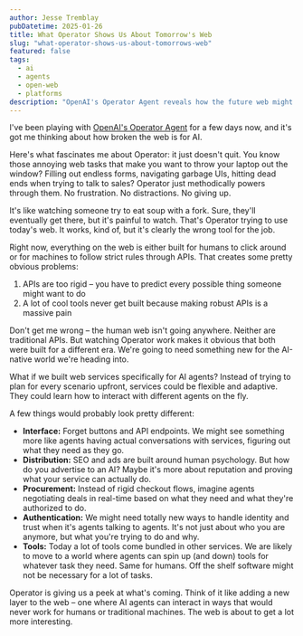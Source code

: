 ```yaml
---
author: Jesse Tremblay
pubDatetime: 2025-01-26
title: What Operator Shows Us About Tomorrow's Web
slug: "what-operator-shows-us-about-tomorrows-web"
featured: false
tags:
  - ai
  - agents
  - open-web
  - platforms
description: "OpenAI's Operator Agent reveals how the future web might evolve beyond just human interfaces."
---
```


I've been playing with [OpenAI's Operator Agent](https://openai.com/index/introducing-operator/) for a few days now, and it's got me thinking about how broken the web is for AI.

Here's what fascinates me about Operator: it just doesn't quit. You know those annoying web tasks that make you want to throw your laptop out the window? Filling out endless forms, navigating garbage UIs, hitting dead ends when trying to talk to sales? Operator just methodically powers through them. No frustration. No distractions. No giving up.

It's like watching someone try to eat soup with a fork. Sure, they'll eventually get there, but it's painful to watch. That's Operator trying to use today's web. It works, kind of, but it's clearly the wrong tool for the job.

Right now, everything on the web is either built for humans to click around or for machines to follow strict rules through APIs. That creates some pretty obvious problems:

1. APIs are too rigid – you have to predict every possible thing someone might want to do
2. A lot of cool tools never get built because making robust APIs is a massive pain

Don't get me wrong – the human web isn't going anywhere. Neither are traditional APIs. But watching Operator work makes it obvious that both were built for a different era. We're going to need something new for the AI-native world we're heading into.

What if we built web services specifically for AI agents? Instead of trying to plan for every scenario upfront, services could be flexible and adaptive. They could learn how to interact with different agents on the fly.

A few things would probably look pretty different:

- **Interface:** Forget buttons and API endpoints. We might see something more like agents having actual conversations with services, figuring out what they need as they go.
- **Distribution:** SEO and ads are built around human psychology. But how do you advertise to an AI? Maybe it's more about reputation and proving what your service can actually do.
- **Procurement:** Instead of rigid checkout flows, imagine agents negotiating deals in real-time based on what they need and what they're authorized to do.
- **Authentication:** We might need totally new ways to handle identity and trust when it's agents talking to agents. It's not just about who you are anymore, but what you're trying to do and why.
- **Tools:** Today a lot of tools come bundled in other services. We are likely to move to a world where agents can spin up (and down) tools for whatever task they need. Same for humans. Off the shelf software might not be necessary for a lot of tasks.

Operator is giving us a peek at what's coming. Think of it like adding a new layer to the web – one where AI agents can interact in ways that would never work for humans or traditional machines. The web is about to get a lot more interesting.

